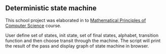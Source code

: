 <p align="center"><b><h2>Deterministic state machine</h2></b></p>

This school project was elaborated in to [Mathematical Principles of Computer Science](https://www.fme.vutbr.cz/en/studenti/predmety/244461) course.   

User define set of states, init state, set of final states, alphabet, transition function and then choose transit through the machine. The script will print the result of the pass and display graph of state machine in browser.